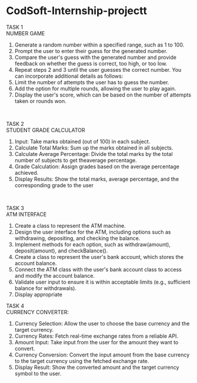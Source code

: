 # CodSoft-Internship-projectt
TASK 1<br>
NUMBER GAME
1. Generate a random number within a specified range, such as 1 to 100.
2. Prompt the user to enter their guess for the generated number.
3. Compare the user's guess with the generated number and provide feedback on whether the guess
is correct, too high, or too low.
4. Repeat steps 2 and 3 until the user guesses the correct number.
You can incorporate additional details as follows:
5. Limit the number of attempts the user has to guess the number.
6. Add the option for multiple rounds, allowing the user to play again.
7. Display the user's score, which can be based on the number of attempts taken or rounds won.
<br>

TASK 2<br>
STUDENT GRADE CALCULATOR<br>
1. Input: Take marks obtained (out of 100) in each subject.<br>
2. Calculate Total Marks: Sum up the marks obtained in all subjects.<br>
3. Calculate Average Percentage: Divide the total marks by the total number of subjects to get theaverage percentage.<br>
4. Grade Calculation: Assign grades based on the average percentage achieved.<br>
5. Display Results: Show the total marks, average percentage, and the corresponding grade to the user<br>
<br>

TASK 3<br>
ATM INTERFACE
1. Create a class to represent the ATM machine.
2. Design the user interface for the ATM, including options such as withdrawing, depositing, and
checking the balance.
3. Implement methods for each option, such as withdraw(amount), deposit(amount), and
checkBalance().
4. Create a class to represent the user's bank account, which stores the account balance.
5. Connect the ATM class with the user's bank account class to access and modify the account
balance.
6. Validate user input to ensure it is within acceptable limits (e.g., sufficient balance for withdrawals).
7. Display appropriate

TASK 4<br>
CURRENCY CONVERTER:
1. Currency Selection: Allow the user to choose the base currency and the target
currency.
2. Currency Rates: Fetch real-time exchange rates from a reliable API.
3. Amount Input: Take input from the user for the amount they want to convert.
4. Currency Conversion: Convert the input amount from the base currency to the
target currency using the fetched exchange rate.
5. Display Result: Show the converted amount and the target currency symbol
to the user.
